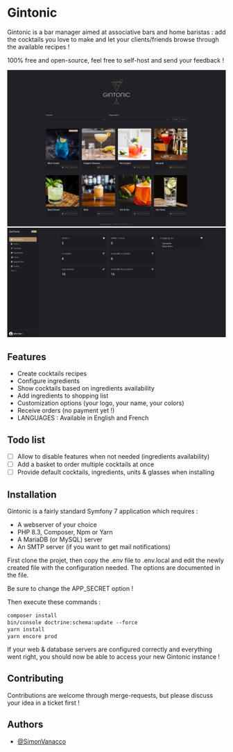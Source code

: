 
# Gintonic

Gintonic is a bar manager aimed at associative bars and home baristas : add the cocktails you love to make and let your clients/friends browse through the available recipes !

100% free and open-source, feel free to self-host and send your feedback !

![Index page](public/screenshots/index.png)
![Admin dashboard](public/screenshots/dashboard.png)

## Features

- Create cocktails recipes
- Configure ingredients
- Show cocktails based on ingredients availability
- Add ingredients to shopping list
- Customization options (your logo, your name, your colors)
- Receive orders (no payment yet !)
- LANGUAGES : Available in English and French

## Todo list
- [ ]  Allow to disable features when not needed (ingredients availability) 
- [ ]  Add a basket to order multiple cocktails at once
- [ ]  Provide default cocktails, ingredients, units & glasses when installing

## Installation

Gintonic is a fairly standard Symfony 7 application which requires :

- A webserver of your choice
- PHP 8.3, Composer, Npm or Yarn
- A MariaDB (or MySQL) server
- An SMTP server (if you want to get mail notifications)

First clone the projet, then copy the .env file to .env.local and edit the newly created file with the configuration needed.
The options are documented in the file.

Be sure to change the APP_SECRET option !

Then execute these commands :

```
composer install 
bin/console doctrine:schema:update --force 
yarn install
yarn encore prod
```
If your web & database servers are configured correctly and everything went right, you should now be able to access your new Gintonic instance !

## Contributing

Contributions are welcome through merge-requests, but please discuss your idea in a ticket first !

## Authors

- [@SimonVanacco](https://github.com/SimonVanacco)

